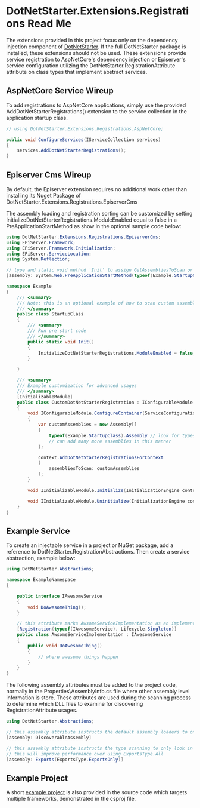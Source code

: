 # DotNetStarter.Extensions.Registrations Read Me

The extensions provided in this project focus only on the dependency injection component of [DotNetStarter](https://bmcdavid.github.io/DotNetStarter/). If the full DotNetStarter package is installed, these extensions should not be used. These extensions provide service registration to AspNetCore's dependency injection or Episerver's service configuration utilizing the DotNetStarter.RegistrationAttribute attribute on class types that implement abstract services.

## AspNetCore Service Wireup

To add registrations to AspNetCore applications, simply use the provided AddDotNetStarterRegistrations() extension to the service collection in the application startup class.

```cs
// using DotNetStarter.Extensions.Registrations.AspNetCore;

public void ConfigureServices(IServiceCollection services)
{	
    services.AddDotNetStarterRegistrations();
}
```

## Episerver Cms Wireup

By default, the Episerver extension requires no additional work other than installing its Nuget Package of DotNetStarter.Extensions.Registrations.EpiserverCms

The assembly loading and registration sorting can be customized by setting InitializeDotNetStarterRegistrations.ModuleEnabled equal to false in a PreApplicationStartMethod as show in the optional sample code below:

```cs
using DotNetStarter.Extensions.Registrations.EpiserverCms;
using EPiServer.Framework;
using EPiServer.Framework.Initialization;
using EPiServer.ServiceLocation;
using System.Reflection;

// type and static void method 'Init' to assign GetAssembliesToScan or GetRegistrationSorter
[assembly: System.Web.PreApplicationStartMethod(typeof(Example.StartupClass), nameof(Example.StartupClass.Init))]

namespace Example
{
    /// <summary>
    /// Note: this is an optional example of how to scan custom assemblies or use a different IRegistrationSorter.
    /// </summary>
    public class StartupClass
    {
        /// <summary>
        /// Run pre start code
        /// </summary>
        public static void Init()
        {
            InitializeDotNetStarterRegistrations.ModuleEnabled = false;
        }

    }

    /// <summary>
    /// Example customization for advanced usages
    /// </summary>
    [InitializableModule]
    public class CustomDotNetStarterRegistration : IConfigurableModule
    {
        void IConfigurableModule.ConfigureContainer(ServiceConfigurationContext context)
        {
            var customAssemblies = new Assembly[]
            {
                typeof(Example.StartupClass).Assembly // look for types in StartupClass assembly
                // can add many more assemblies in this manner
            };

            context.AddDotNetStarterRegistrationsForContext
            (
                assembliesToScan: customAssemblies
            );
        }

        void IInitializableModule.Initialize(InitializationEngine context) { }

        void IInitializableModule.Uninitialize(InitializationEngine context) { }
    }
}
```

## Example Service

To create an injectable service in a project or NuGet package, add a reference to DotNetStarter.RegistrationAbstractions. Then create a service abstraction, example below:

```cs
using DotNetStarter.Abstractions;

namespace ExampleNamespace
{

    public interface IAwesomeService
    {
        void DoAwesomeThing();
    }

    // this attribute marks AwsomeServiceImplementation as an implementation of IAwesomeService for dependency inject.
    [Registration(typeof(IAwesomeService), Lifecycle.Singleton)]
    public class AwsomeServiceImplementation : IAwesomeService
    {
        public void DoAwesomeThing()
        {
            // where awesome things happen
        }
    }
}
```

The following assembly attributes must be added to the project code, normally in the Properties\AssemblyInfo.cs file where other assembly level information is store. These attributes are used during the scanning process to determine which DLL files to examine for discovering RegistrationAttribute usages.

```cs
using DotNetStarter.Abstractions;

// this assembly attribute instructs the default assembly loaders to only get ones with this attribute
[assembly: DiscoverableAssembly]

// this assembly attribute instructs the type scanning to only look in exported types within the assembly instead of all types
// this will improve performance over using ExportsType.All
[assembly: Exports(ExportsType.ExportsOnly)]
```

## Example Project

A short [example project](https://github.com/bmcdavid/DotNetStarter.Extensions.Registrations/tree/master/src/ExampleServicePackage) is also provided in the source code which targets multiple frameworks, demonstrated in the csproj file.